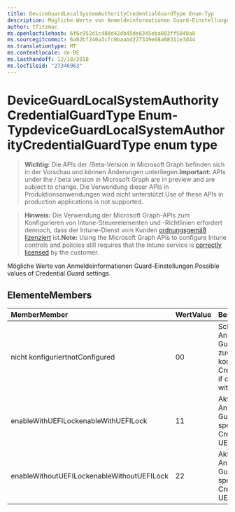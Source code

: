 ```yaml
---
title: DeviceGuardLocalSystemAuthorityCredentialGuardType Enum-Typ
description: Mögliche Werte von Anmeldeinformationen Guard-Einstellungen.
author: tfitzmac
ms.openlocfilehash: 6f6c952d1c480d42db45de6345eba883ff5848a8
ms.sourcegitcommit: 6a82bf240a3cfc0baabd227349e08a08311e3d44
ms.translationtype: MT
ms.contentlocale: de-DE
ms.lasthandoff: 12/18/2018
ms.locfileid: "27346963"
---
```

# <a name="deviceguardlocalsystemauthoritycredentialguardtype-enum-type"></a><span data-ttu-id="fdf24-103">DeviceGuardLocalSystemAuthorityCredentialGuardType Enum-Typ</span><span class="sxs-lookup"><span data-stu-id="fdf24-103">deviceGuardLocalSystemAuthorityCredentialGuardType enum type</span></span>

> <span data-ttu-id="fdf24-104">**Wichtig:** Die APIs der /Beta-Version in Microsoft Graph befinden sich in der Vorschau und können Änderungen unterliegen.</span><span class="sxs-lookup"><span data-stu-id="fdf24-104">**Important:** APIs under the / beta version in Microsoft Graph are in preview and are subject to change.</span></span> <span data-ttu-id="fdf24-105">Die Verwendung dieser APIs in Produktionsanwendungen wird nicht unterstützt.</span><span class="sxs-lookup"><span data-stu-id="fdf24-105">Use of these APIs in production applications is not supported.</span></span>

> <span data-ttu-id="fdf24-106">**Hinweis:** Die Verwendung der Microsoft Graph-APIs zum Konfigurieren von Intune-Steuerelementen und -Richtlinien erfordert dennoch, dass der Intune-Dienst vom Kunden [ordnungsgemäß lizenziert](https://go.microsoft.com/fwlink/?linkid=839381) ist.</span><span class="sxs-lookup"><span data-stu-id="fdf24-106">**Note:** Using the Microsoft Graph APIs to configure Intune controls and policies still requires that the Intune service is [correctly licensed](https://go.microsoft.com/fwlink/?linkid=839381) by the customer.</span></span>

<span data-ttu-id="fdf24-107">Mögliche Werte von Anmeldeinformationen Guard-Einstellungen.</span><span class="sxs-lookup"><span data-stu-id="fdf24-107">Possible values of Credential Guard settings.</span></span>
## <a name="members"></a><span data-ttu-id="fdf24-108">Elemente</span><span class="sxs-lookup"><span data-stu-id="fdf24-108">Members</span></span>
|<span data-ttu-id="fdf24-109">Member</span><span class="sxs-lookup"><span data-stu-id="fdf24-109">Member</span></span>|<span data-ttu-id="fdf24-110">Wert</span><span class="sxs-lookup"><span data-stu-id="fdf24-110">Value</span></span>|<span data-ttu-id="fdf24-111">Beschreibung</span><span class="sxs-lookup"><span data-stu-id="fdf24-111">Description</span></span>|
|:---|:---|:---|
|<span data-ttu-id="fdf24-112">nicht konfiguriert</span><span class="sxs-lookup"><span data-stu-id="fdf24-112">notConfigured</span></span>|<span data-ttu-id="fdf24-113">0</span><span class="sxs-lookup"><span data-stu-id="fdf24-113">0</span></span>|<span data-ttu-id="fdf24-114">Schaltet Anmeldeinformationen Guard Remote Wenn zuvor ohne UEFI Sperre konfiguriert.</span><span class="sxs-lookup"><span data-stu-id="fdf24-114">Turns off Credential Guard remotely if configured previously without UEFI Lock.</span></span>|
|<span data-ttu-id="fdf24-115">enableWithUEFILock</span><span class="sxs-lookup"><span data-stu-id="fdf24-115">enableWithUEFILock</span></span>|<span data-ttu-id="fdf24-116">1</span><span class="sxs-lookup"><span data-stu-id="fdf24-116">1</span></span>|<span data-ttu-id="fdf24-117">Aktiviert die Anmeldeinformationen Guard mit UEFI sperren.</span><span class="sxs-lookup"><span data-stu-id="fdf24-117">Turns on Credential Guard with UEFI lock.</span></span>|
|<span data-ttu-id="fdf24-118">enableWithoutUEFILock</span><span class="sxs-lookup"><span data-stu-id="fdf24-118">enableWithoutUEFILock</span></span>|<span data-ttu-id="fdf24-119">2</span><span class="sxs-lookup"><span data-stu-id="fdf24-119">2</span></span>|<span data-ttu-id="fdf24-120">Aktiviert die Anmeldeinformationen Guard ohne UEFI sperren.</span><span class="sxs-lookup"><span data-stu-id="fdf24-120">Turns on Credential Guard without UEFI lock.</span></span>|





